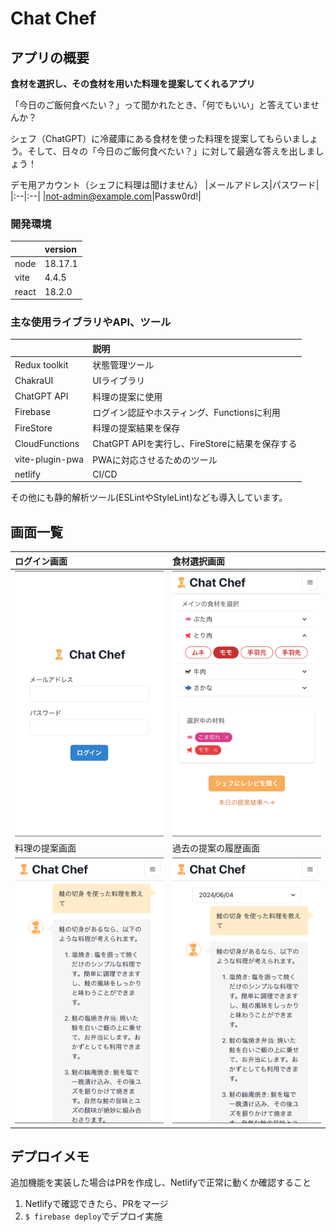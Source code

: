 # Chat Chef

## アプリの概要

**食材を選択し、その食材を用いた料理を提案してくれるアプリ**

「今日のご飯何食べたい？」って聞かれたとき、「何でもいい」と答えていませんか？

シェフ（ChatGPT）に冷蔵庫にある食材を使った料理を提案してもらいましょう。そして、日々の「今日のご飯何食べたい？」に対して最適な答えを出しましょう！

デモ用アカウント（シェフに料理は聞けません）
|メールアドレス|パスワード|
|:--|:--|
|not-admin@example.com|Passw0rd!|

### 開発環境

|       | version |
| :---- | :------ |
| node  | 18.17.1 |
| vite  | 4.4.5   |
| react | 18.2.0  |

### 主な使用ライブラリやAPI、ツール

|                 | 説明                                           |
| :-------------- | :--------------------------------------------- |
| Redux toolkit   | 状態管理ツール                                 |
| ChakraUI        | UIライブラリ                                   |
| ChatGPT API     | 料理の提案に使用                               |
| Firebase        | ログイン認証やホスティング、Functionsに利用    |
| FireStore       | 料理の提案結果を保存                           |
| CloudFunctions  | ChatGPT APIを実行し、FireStoreに結果を保存する |
| vite-plugin-pwa | PWAに対応させるためのツール                    |
| netlify         | CI/CD                                          |

その他にも静的解析ツール(ESLintやStyleLint)なども導入しています。

## 画面一覧

| ログイン画面                          | 食材選択画面                                |
| :------------------------------------ | :------------------------------------------ |
| <img src="./docs/ログイン画面.png">   | <img src="./docs/食材選択画面.png">         |
| 料理の提案画面                        | 過去の提案の履歴画面                        |
| <img src="./docs/料理の提案画面.png"> | <img src="./docs/過去の提案の履歴画面.png"> |

## デプロイメモ

追加機能を実装した場合はPRを作成し、Netlifyで正常に動くか確認すること

1. Netlifyで確認できたら、PRをマージ
2. `$ firebase deploy`でデプロイ実施
